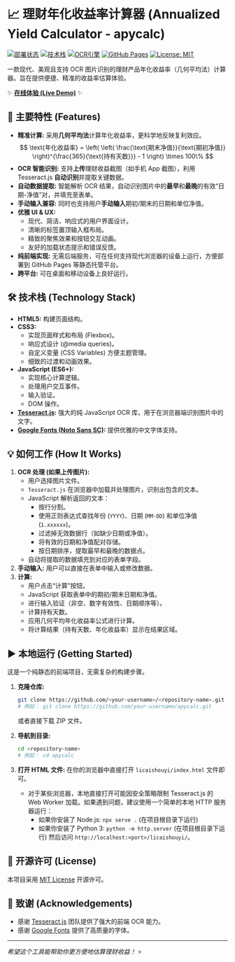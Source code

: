 # 📈 理财年化收益率计算器 (Annualized Yield Calculator - apycalc)

[![部署状态](https://img.shields.io/badge/状态-活跃-brightgreen)](<!-- 替换为你的 Live Demo 链接 -->)
[![技术栈](https://img.shields.io/badge/技术栈-HTML_CSS_JS-blueviolet)](https://developer.mozilla.org/)
[![OCR引擎](https://img.shields.io/badge/OCR-Tesseract.js-orange)](https://github.com/naptha/tesseract.js)
[![GitHub Pages](https://img.shields.io/badge/部署-GitHub%20Pages-brightgreen)](<!-- 替换为你的 GitHub Pages 链接 -->)
[![License: MIT](https://img.shields.io/badge/License-MIT-yellow.svg)](https://opensource.org/licenses/MIT)

一款现代、美观且支持 OCR 图片识别的理财产品年化收益率（几何平均法）计算器。旨在提供便捷、精准的收益率估算体验。

✨ **[在线体验 (Live Demo)](https://returncalc.pages.dev/)** ✨

<!-- 
建议在此处添加一张计算器界面的截图或 GIF 动图
![计算器截图](screenshot.png) 
-->

## 🚀 主要特性 (Features)

*   **精准计算:** 采用**几何平均法**计算年化收益率，更科学地反映复利效应。
    $$ \text{年化收益率} = \left( \left( \frac{\text{期末净值}}{\text{期初净值}} \right)^{\frac{365}{\text{持有天数}}} - 1 \right) \times 100\% $$
*   **OCR 智能识别:** 支持**上传**理财收益截图（如手机 App 截图），利用 Tesseract.js **自动识别**并提取关键数据。
*   **自动数据提取:** 智能解析 OCR 结果，自动识别图片中的**最早**和**最晚**的有效“日期-净值”对，并填充至表单。
*   **手动输入兼容:** 同时也支持用户**手动输入**期初/期末的日期和单位净值。
*   **优雅 UI & UX:**
    *   现代、简洁、响应式的用户界面设计。
    *   清晰的标签置顶输入框布局。
    *   精致的聚焦效果和按钮交互动画。
    *   友好的加载状态提示和错误反馈。
*   **纯前端实现:** 无需后端服务，可在任何支持现代浏览器的设备上运行，方便部署到 GitHub Pages 等静态托管平台。
*   **跨平台:** 可在桌面和移动设备上良好运行。

## 🛠️ 技术栈 (Technology Stack)

*   **HTML5:** 构建页面结构。
*   **CSS3:**
    *   实现页面样式和布局 (Flexbox)。
    *   响应式设计 (@media queries)。
    *   自定义变量 (CSS Variables) 方便主题管理。
    *   细致的过渡和动画效果。
*   **JavaScript (ES6+):**
    *   实现核心计算逻辑。
    *   处理用户交互事件。
    *   输入验证。
    *   DOM 操作。
*   **[Tesseract.js](https://github.com/naptha/tesseract.js):** 强大的纯 JavaScript OCR 库，用于在浏览器端识别图片中的文字。
*   **[Google Fonts (Noto Sans SC)](https://fonts.google.com/specimen/Noto+Sans+SC):** 提供优雅的中文字体支持。

## 💡 如何工作 (How It Works)

1.  **OCR 处理 (如果上传图片):**
    *   用户选择图片文件。
    *   `Tesseract.js` 在浏览器中加载并处理图片，识别出包含的文本。
    *   JavaScript 解析返回的文本：
        *   按行分割。
        *   使用正则表达式查找年份 (`YYYY`)、日期 (`MM-DD`) 和单位净值 (`1.xxxxxx`)。
        *   过滤掉无效数据行（如缺少日期或净值）。
        *   将有效的日期和净值配对存储。
        *   按日期排序，提取最早和最晚的数据点。
    *   自动将提取的数据填充到对应的表单字段。
2.  **手动输入:** 用户可以直接在表单中输入或修改数据。
3.  **计算:**
    *   用户点击“计算”按钮。
    *   JavaScript 获取表单中的期初/期末日期和净值。
    *   进行输入验证（非空、数字有效性、日期顺序等）。
    *   计算持有天数。
    *   应用几何平均年化收益率公式进行计算。
    *   将计算结果（持有天数、年化收益率）显示在结果区域。

## ▶️ 本地运行 (Getting Started)

这是一个纯静态的前端项目，无需复杂的构建步骤。

1.  **克隆仓库:**
    ```bash
    git clone https://github.com/<your-username>/<repository-name>.git 
    # 例如： git clone https://github.com/your-username/apycalc.git
    ```
    或者直接下载 ZIP 文件。

2.  **导航到目录:**
    ```bash
    cd <repository-name> 
    # 例如： cd apycalc
    ```

3.  **打开 HTML 文件:**
    在你的浏览器中直接打开 `licaishouyi/index.html` 文件即可。

    *   对于某些浏览器，本地直接打开可能因安全策略限制 Tesseract.js 的 Web Worker 加载。如果遇到问题，建议使用一个简单的本地 HTTP 服务器运行：
        *   如果你安装了 Node.js: `npx serve .` (在项目根目录下运行)
        *   如果你安装了 Python 3: `python -m http.server` (在项目根目录下运行)
        然后访问 `http://localhost:<port>/licaishouyi/`。

## 📄 开源许可 (License)

本项目采用 [MIT License](LICENSE) 开源许可。

## 🙏 致谢 (Acknowledgements)

*   感谢 [Tesseract.js](https://github.com/naptha/tesseract.js) 团队提供了强大的前端 OCR 能力。
*   感谢 [Google Fonts](https://fonts.google.com/) 提供了高质量的字体。

---

*希望这个工具能帮助你更方便地估算理财收益！* ⭐
